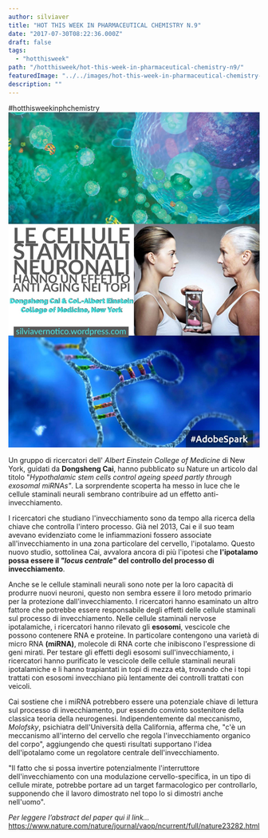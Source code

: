```yaml
---
author: silviaver
title: "HOT THIS WEEK IN PHARMACEUTICAL CHEMISTRY N.9"
date: "2017-07-30T08:22:36.000Z"
draft: false
tags:
  - "hotthisweek"
path: "/hotthisweek/hot-this-week-in-pharmaceutical-chemistry-n9/"
featuredImage: "../../images/hot-this-week-in-pharmaceutical-chemistry-n-9.md/img_2616.jpg"
description: ""
---
```


#hotthisweekinphchemistry ![IMG_2616.JPG](../../images/hot-this-week-in-pharmaceutical-chemistry-n-9.md/img_2616.jpg)

Un gruppo di ricercatori dell' _Albert Einstein College of Medicine_ di New York, guidati da **Dongsheng Cai**, hanno pubblicato su Nature un articolo dal titolo "_Hypothalamic stem cells control ageing speed partly through exosomal miRNAs"_. La sorprendente scoperta ha messo in luce che le cellule staminali neurali sembrano contribuire ad un effetto anti-invecchiamento.

I ricercatori che studiano l'invecchiamento sono da tempo alla ricerca della chiave che controlla l'intero processo. Già nel 2013, Cai e il suo team avevano evidenziato come le infiammazioni fossero associate all'invecchiamento in una zona particolare del cervello, l'ipotalamo. Questo nuovo studio, sottolinea Cai, avvalora ancora di più l'ipotesi che **l'ipotalamo possa essere il _"locus centrale"_ del controllo del processo di invecchiamento**.

Anche se le cellule staminali neurali sono note per la loro capacità di produrre nuovi neuroni, questo non sembra essere il loro metodo primario per la protezione dall'invecchiamento. I ricercatori hanno esaminato un altro fattore che potrebbe essere responsabile degli effetti delle cellule staminali sul processo di invecchiamento. Nelle cellule staminali nervose ipotalamiche, i ricercatori hanno rilevato gli **esosomi**, vescicole che possono contenere RNA e proteine. In particolare contengono una varietà di micro RNA **(miRNA)**, molecole di RNA corte che inibiscono l'espressione di geni mirati. Per testare gli effetti degli esosomi sull'invecchiamento, i ricercatori hanno purificato le vescicole delle cellule staminali neurali ipotalamiche e li hanno trapiantati in topi di mezza età, trovando che i topi trattati con esosomi invecchiano più lentamente dei controlli trattati con veicoli.

Cai sostiene che i miRNA potrebbero essere una potenziale chiave di lettura sul processo di invecchiamento, pur essendo convinto sostenitore della classica teoria della neurogenesi. Indipendentemente dal meccanismo, _Molofsky_, psichiatra dell'Università della California, afferma che, "c'è un meccanismo all'interno del cervello che regola l'invecchiamento organico del corpo", aggiungendo che questi risultati supportano l'idea dell'ipotalamo come un regolatore centrale dell'invecchiamento.

"Il fatto che si possa invertire potenzialmente l'interruttore dell'invecchiamento con una modulazione cervello-specifica, in un tipo di cellule mirate, potrebbe portare ad un target farmacologico per controllarlo, supponendo che il lavoro dimostrato nel topo lo si dimostri anche nell'uomo".

_Per leggere l’abstract del paper qui il link…_ https://www.nature.com/nature/journal/vaop/ncurrent/full/nature23282.html

